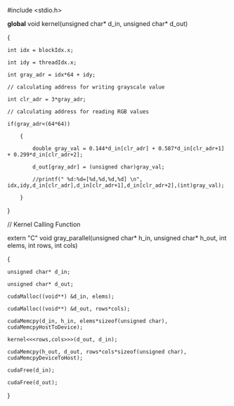 #include <stdio.h>

__global__ void kernel(unsigned char* d_in, unsigned char* d_out)

{

    int idx = blockIdx.x;
    
	int idy = threadIdx.x;
	
	int gray_adr = idx*64 + idy; 
	
	// calculating address for writing grayscale value
	
	int clr_adr = 3*gray_adr;  
	
	// calculating address for reading RGB values

	if(gray_adr<(64*64))
	
		{
		
			double gray_val = 0.144*d_in[clr_adr] + 0.587*d_in[clr_adr+1] + 0.299*d_in[clr_adr+2];
			
			d_out[gray_adr] = (unsigned char)gray_val;
			
			//printf(" %d:%d=[%d,%d,%d,%d] \n", idx,idy,d_in[clr_adr],d_in[clr_adr+1],d_in[clr_adr+2],(int)gray_val);
			
		}
}

//   Kernel Calling Function

extern "C" void gray_parallel(unsigned char* h_in, unsigned char* h_out, int elems, int rows, int cols)

{

	unsigned char* d_in;
	
	unsigned char* d_out;
	
	cudaMalloc((void**) &d_in, elems);
	
	cudaMalloc((void**) &d_out, rows*cols);
	
	cudaMemcpy(d_in, h_in, elems*sizeof(unsigned char), cudaMemcpyHostToDevice);
	
    kernel<<<rows,cols>>>(d_out, d_in);

	cudaMemcpy(h_out, d_out, rows*cols*sizeof(unsigned char), cudaMemcpyDeviceToHost);
	
	cudaFree(d_in);
	
	cudaFree(d_out);
	
}
